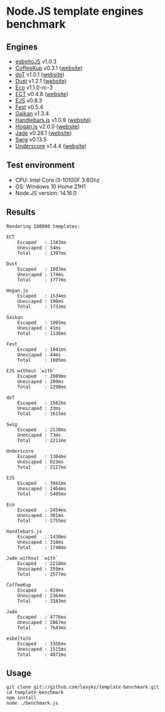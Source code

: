 # Node.JS template engines benchmark

## Engines

- [esbeltoJS](https://github.com/Levyks/esbeltoJS) v1.0.3
- [CoffeeKup](https://github.com/mauricemach/coffeekup) v0.3.1 ([website](http://coffeekup.org/))
- [doT](https://github.com/olado/doT) v1.0.1 ([website](http://olado.github.com/doT/))
- [Dust](https://github.com/linkedin/dustjs) v1.2.1 ([website](http://linkedin.github.com/dustjs/))
- [Eco](https://github.com/sstephenson/eco) v1.1.0-rc-3
- [ECT](https://github.com/baryshev/ect) v0.4.8 ([website](http://ectjs.com/))
- [EJS](https://github.com/visionmedia/ejs) v0.8.3
- [Fest](https://github.com/mailru/fest) v0.5.4
- [Gaikan](https://github.com/Deathspike/gaikan) v1.3.4
- [Handlebars.js](https://github.com/wycats/handlebars.js/) v1.0.9 ([website](http://handlebarsjs.com/))
- [Hogan.js](https://github.com/twitter/hogan.js) v2.0.0 ([website](http://twitter.github.com/hogan.js/))
- [Jade](https://github.com/visionmedia/jade) v0.28.1 ([website](http://jade-lang.com/))
- [Swig](https://github.com/paularmstrong/swig) v0.13.5
- [Underscore](https://github.com/documentcloud/underscore) v1.4.4 ([website](http://underscorejs.org/))

## Test environment

- CPU: Intel Core i3-10100F 3.6Ghz
- OS: Windows 10 Home 21H1
- Node.JS version: 14.16.0

## Results

	Rendering 100000 templates:

	ECT
		Escaped   : 1343ms
		Unescaped : 54ms
		Total     : 1397ms

	Dust
		Escaped   : 1603ms
		Unescaped : 174ms
		Total     : 1777ms

	Hogan.js
		Escaped   : 1534ms
		Unescaped : 198ms
		Total     : 1732ms

	Gaikan
		Escaped   : 1095ms
		Unescaped : 41ms
		Total     : 1136ms

	Fest
		Escaped   : 1041ms
		Unescaped : 44ms
		Total     : 1085ms

	EJS without `with`
		Escaped   : 2089ms
		Unescaped : 209ms
		Total     : 2298ms

	doT
		Escaped   : 1582ms
		Unescaped : 33ms
		Total     : 1615ms

	Swig
		Escaped   : 2138ms
		Unescaped : 73ms
		Total     : 2211ms

	Underscore
		Escaped   : 1304ms
		Unescaped : 823ms
		Total     : 2127ms

	EJS
		Escaped   : 3941ms
		Unescaped : 1464ms
		Total     : 5405ms

	Eco
		Escaped   : 2454ms
		Unescaped : 301ms
		Total     : 2755ms

	Handlebars.js
		Escaped   : 1430ms
		Unescaped : 318ms
		Total     : 1748ms

	Jade without `with`
		Escaped   : 2218ms
		Unescaped : 359ms
		Total     : 2577ms

	CoffeeKup
		Escaped   : 819ms
		Unescaped : 2364ms
		Total     : 3183ms

	Jade
		Escaped   : 4776ms
		Unescaped : 2867ms
		Total     : 7643ms

	esbeltoJS
		Escaped   : 3356ms
		Unescaped : 1515ms
		Total     : 4871ms

## Usage

	git clone git://github.com/levyks/template-benchmark.git
	cd template-benchmark
	npm install
	node ./benchmark.js
